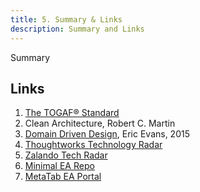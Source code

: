 ```yaml
---
title: 5. Summary & Links
description: Summary and Links
---
```


Summary


## Links
1. [The TOGAF® Standard](https://www.opengroup.org/togaf)
2. Clean Architecture, Robert C. Martin
3. [Domain Driven Design](https://www.domainlanguage.com/wp-content/uploads/2016/05/DDD_Reference_2015-03.pdf), Eric Evans, 2015
4. [Thoughtworks Technology Radar](https://www.thoughtworks.com/radar)
5. [Zalando Tech Radar](https://github.com/zalando/tech-radar)
6. [Minimal EA Repo](https://github.com/archinomicon/ea-repo)
7. [MetaTab EA Portal](https://metatab.ru)